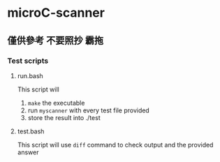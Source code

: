 # microC-scanner

## 僅供參考 不要照抄 霸拖

### Test scripts
1. run.bash
   
   This script will
   1.   ```make``` the executable
   2.   run ```myscanner``` with every test file provided
   3.   store the result into ./test

2. test.bash

    This script will use ```diff``` command to check output and the provided answer
